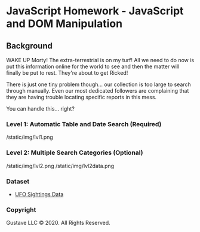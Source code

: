 # JavaScript Homework - JavaScript and DOM Manipulation

## Background

WAKE UP Morty! The extra-terrestrial is on my turf! All we need to do now is put this information online for the world to see and then the matter will finally be put to rest. They're about to get Ricked!

There is just one tiny problem though... our collection is too large to search through manually. Even our most dedicated followers are complaining that they are having trouble locating specific reports in this mess.

You can handle this... right? 


### Level 1: Automatic Table and Date Search (Required)
<img>/static/img/lvl1.png</img>


### Level 2: Multiple Search Categories (Optional)
<img>/static/img/lvl2.png</img>
<img>/static/img/lvl2data.png</img>

### Dataset

* [UFO Sightings Data](StarterCode/static/js/data.js)


### Copyright

Gustave LLC © 2020. All Rights Reserved.
